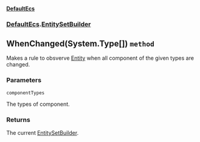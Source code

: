 #### [DefaultEcs](./DefaultEcs.md 'DefaultEcs')
### [DefaultEcs](./DefaultEcs.md#DefaultEcs 'DefaultEcs').[EntitySetBuilder](./DefaultEcs-EntitySetBuilder.md 'DefaultEcs.EntitySetBuilder')
## WhenChanged(System.Type[]) `method`
Makes a rule to obsverve [Entity](./DefaultEcs-Entity.md 'DefaultEcs.Entity') when all component of the given types are changed.
### Parameters

<a name='DefaultEcs-EntitySetBuilder-WhenChanged(System-Type--)-componentTypes'></a>
`componentTypes`

The types of component.
### Returns
The current [EntitySetBuilder](./DefaultEcs-EntitySetBuilder.md 'DefaultEcs.EntitySetBuilder').
